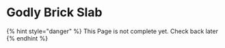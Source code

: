 # Godly Brick Slab

{% hint style="danger" %}
This Page is not complete yet. Check back later
{% endhint %}

